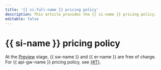 ```yaml
---
title: '{{ si-full-name }} pricing policy'
description: This article provides the {{ si-name }} pricing policy.
editable: false
---
```


# {{ si-name }} pricing policy



At the [Preview](../overview/concepts/launch-stages.md) stage, {{ sw-name }} and {{ er-name }} are free of charge. For {{ api-gw-name }} pricing policy, see [{#T}](../api-gateway/pricing.md).
